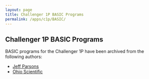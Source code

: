 ```yaml
---
layout: page
title: Challenger 1P BASIC Programs
permalink: /apps/c1p/BASIC/
---
```


Challenger 1P BASIC Programs
----------------------------

BASIC programs for the Challenger 1P have been archived from the following authors:

- [Jeff Parsons](jeffpar/)
- [Ohio Scientific](OSI/)
